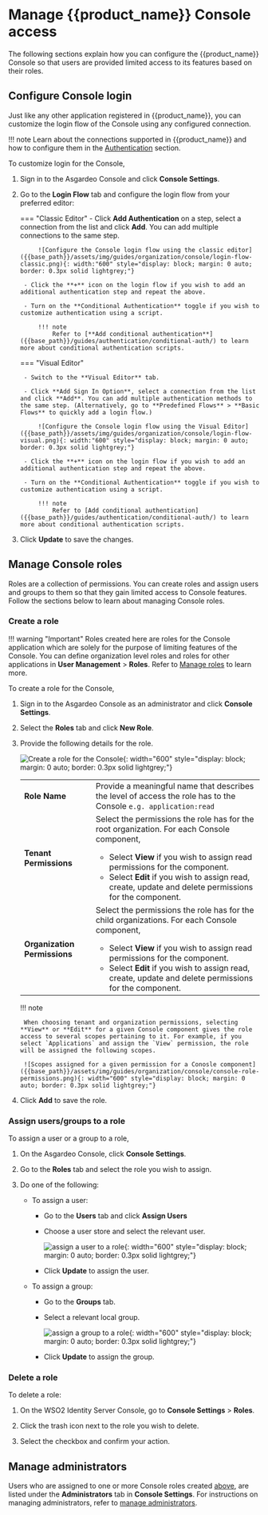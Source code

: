 # Manage {{product_name}} Console access

The following sections explain how you can configure the {{product_name}} Console so that users are provided limited access to its features based on their roles.

## Configure Console login

Just like any other application registered in {{product_name}}, you can customize the login flow of the Console using any configured connection.

!!! note
    Learn about the connections supported in {{product_name}} and how to configure them in the [Authentication]({{base_path}}/guides/authentication) section.

To customize login for the Console,

1. Sign in to the Asgardeo Console and click **Console Settings**.

2. Go to the **Login Flow** tab and configure the login flow from your preferred editor:

    === "Classic Editor"
        - Click **Add Authentication** on a step, select a connection from the list and click **Add**. You can add multiple connections to the same step.

            ![Configure the Console login flow using the classic editor]({{base_path}}/assets/img/guides/organization/console/login-flow-classic.png){: width:"600" style="display: block; margin: 0 auto; border: 0.3px solid lightgrey;"}

        - Click the **+** icon on the login flow if you wish to add an additional authentication step and repeat the above.

        - Turn on the **Conditional Authentication** toggle if you wish to customize authentication using a script.

            !!! note
                Refer to [**Add conditional authentication**]({{base_path}}/guides/authentication/conditional-auth/) to learn more about conditional authentication scripts.

    === "Visual Editor"

        - Switch to the **Visual Editor** tab.
        
        - Click **Add Sign In Option**, select a connection from the list and click **Add**. You can add multiple authentication methods to the same step. (Alternatively, go to **Predefined Flows** > **Basic Flows** to quickly add a login flow.)

            ![Configure the Console login flow using the Visual Editor]({{base_path}}/assets/img/guides/organization/console/login-flow-visual.png){: width:"600" style="display: block; margin: 0 auto; border: 0.3px solid lightgrey;"}
        
        - Click the **+** icon on the login flow if you wish to add an additional authentication step and repeat the above.

        - Turn on the **Conditional Authentication** toggle if you wish to customize authentication using a script.

            !!! note
                Refer to [Add conditional authentication]({{base_path}}/guides/authentication/conditional-auth/) to learn more about conditional authentication scripts.

3. Click **Update** to save the changes.


## Manage Console roles

Roles are a collection of permissions. You can create roles and assign users and groups to them so that they gain limited access to Console features. Follow the sections below to learn about managing Console roles.

### Create a role

!!! warning "Important"
    Roles created here are roles for the Console application which are solely for the purpose of limiting features of the Console. You can define organization level roles and roles for other applications in **User Management** > **Roles**. Refer to [Manage roles]({{base_path}}/guides/users/manage-roles) to learn more.

To create a role for the Console,

1. Sign in to the Asgardeo Console as an administrator and click **Console Settings**.

2. Select the **Roles** tab and click **New Role**.

3. Provide the following details for the role.

    ![Create a role for the Console]({{base_path}}/assets/img/guides/organization/console/create-console-role.png){: width="600" style="display: block; margin: 0 auto; border: 0.3px solid lightgrey;"}

    <table>
        <tr>
           <td><b>Role Name</b></td>
           <td>Provide a meaningful name that describes the level of access the role has to the Console <code>e.g. application:read</code></td>
        </tr>
        <tr>
            <td><b>Tenant Permissions</b></td>
            <td>Select the permissions the role has for the root organization. For each Console component,
                <ul>
                    <li>Select <b>View</b> if you wish to assign read permissions for the component.</li>
                    <li>Select <b>Edit</b> if you wish to assign read, create, update and delete permissions for the component.</li>
                </ul>
            </td>
        </tr>
        <tr>
            <td><b>Organization Permissions</b></td>
            <td>Select the permissions the role has for the child organizations. For each Console component,
                <ul>
                    <li>Select <b>View</b> if you wish to assign read permissions for the component.</li>
                    <li>Select <b>Edit</b> if you wish to assign read, create, update and delete permissions for the component.</li>
                </ul>
            </td>
        </tr>
    </table>

    !!! note

        When choosing tenant and organization permissions, selecting **View** or **Edit** for a given Console component gives the role access to several scopes pertaining to it. For example, if you select `Applications` and assign the `View` permission, the role will be assigned the following scopes.

        ![Scopes assigned for a given permission for a Conosle component]({{base_path}}/assets/img/guides/organization/console/console-role-permissions.png){: width="600" style="display: block; margin: 0 auto; border: 0.3px solid lightgrey;"}

4. Click **Add** to save the role.

### Assign users/groups to a role

To assign a user or a group to a role,

1. On the Asgardeo Console, click **Console Settings**.

2. Go to the **Roles** tab and select the role you wish to assign.

3. Do one of the following:

    - To assign a user:

        - Go to the **Users** tab and click **Assign Users**

        - Choose a user store and select the relevant user.

            ![assign a user to a role]({{base_path}}/assets/img/guides/organization/console/assign-console-role-to-user.png){: width="600" style="display: block; margin: 0 auto; border: 0.3px solid lightgrey;"}

        - Click **Update** to assign the user.


    - To assign a group:

        - Go to the **Groups** tab.

        - Select a relevant local group.

            ![assign a group to a role]({{base_path}}/assets/img/guides/organization/console/assign-console-role-to-group.png){: width="600" style="display: block; margin: 0 auto; border: 0.3px solid lightgrey;"}

        - Click **Update** to assign the group.

### Delete a role

To delete a role:

1. On the WSO2 Identity Server Console, go to **Console Settings** > **Roles**.

2. Click the trash icon next to the role you wish to delete.

3. Select the checkbox and confirm your action.


## Manage administrators

Users who are assigned to one or more Console roles created [above](#create-a-role), are listed under the **Administrators** tab in **Console Settings**. For instructions on managing administrators, refer to [manage administrators]({{base_path}}/guides/users/manage-administrators/).


